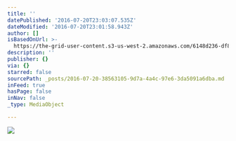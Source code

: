 ```yaml
---
title: ''
datePublished: '2016-07-20T23:03:07.535Z'
dateModified: '2016-07-20T23:01:58.943Z'
author: []
isBasedOnUrl: >-
  https://the-grid-user-content.s3-us-west-2.amazonaws.com/6148d236-df8f-477b-afbd-493bb2964a8b.jpg
description: ''
publisher: {}
via: {}
starred: false
sourcePath: _posts/2016-07-20-38563105-9d7a-4a4c-97e6-3da5091a6dba.md
inFeed: true
hasPage: false
inNav: false
_type: MediaObject

---
```

![](https://the-grid-user-content.s3-us-west-2.amazonaws.com/6148d236-df8f-477b-afbd-493bb2964a8b.jpg)